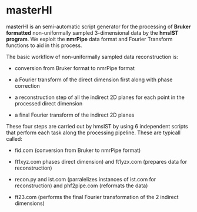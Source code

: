 # masterHI

masterHI is an semi-automatic script generator for the processing of **Bruker formatted** non-uniformally sampled 3-dimensional data by the **hmsIST program**. We exploit the **nmrPipe** data format and Fourier Transform functions to aid in this process. 

The basic workflow of non-uniformally sampled data reconstruction is:
* conversion from Bruker format to nmrPipe format

* a Fourier transform of the direct dimension first along with phase correction

* a reconstruction step of all the indirect 2D planes for each point in the processed direct dimension

* a final Fourier transform of the indirect 2D planes

These four steps are carried out by hmsIST by using 6 independent scripts that perform each task along the processing pipeline. These are typicall called:
* fid.com (conversion from Bruker to nmrPipe format)

* ft1xyz.com phases direct dimension) and ft1yzx.com (prepares data for reconstruction)

* recon.py and ist.com (parralelizes instances of ist.com for reconstruction) and phf2pipe.com (reformats the data)

* ft23.com (performs the final Fourier transformation of the 2 indirect dimensions)
